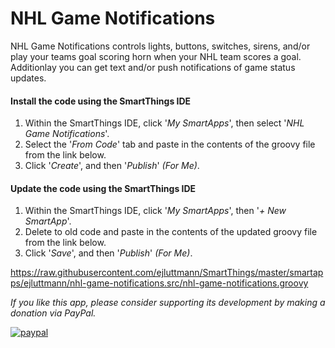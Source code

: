 <h1>NHL Game Notifications</h1>
NHL Game Notifications controls lights, buttons, switches, sirens, and/or play your teams goal scoring horn when your NHL team scores a goal.  Additionlay you can get text and/or push notifications of game status updates.<br>

#### Install the code using the SmartThings IDE

1. Within the SmartThings IDE, click '*My SmartApps*', then select '*NHL Game Notifications*'. 
2. Select the '*From Code*' tab and paste in the contents of the groovy file from the link below.
3. Click '*Create*', and then '*Publish*' *(For Me)*.

#### Update the code using the SmartThings IDE

1. Within the SmartThings IDE, click '*My SmartApps*', then '*+ New SmartApp*'. 
2. Delete to old code and paste in the contents of the updated groovy file from the link below.
3. Click '*Save*', and then '*Publish*' *(For Me)*.

https://raw.githubusercontent.com/ejluttmann/SmartThings/master/smartapps/ejluttmann/nhl-game-notifications.src/nhl-game-notifications.groovy

*If you like this app, please consider supporting its development by making a
donation via PayPal.*

[![paypal](https://www.paypalobjects.com/en_US/i/btn/btn_donateCC_LG.gif)](https://www.paypal.com/cgi-bin/webscr?cmd=_s-xclick&hosted_button_id=VLKDKNJLQ55XU)
